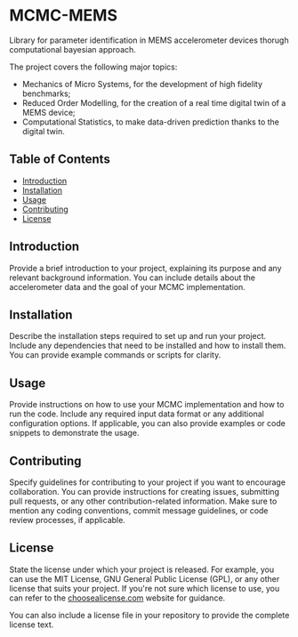 # MCMC-MEMS
Library for parameter identification in MEMS accelerometer devices thorugh computational bayesian approach.

The project covers the following major topics:
- Mechanics of Micro Systems, for the development of high fidelity benchmarks;
- Reduced Order Modelling, for the creation of a real time digital twin of a MEMS device; 
- Computational Statistics, to make data-driven prediction thanks to the digital twin.

## Table of Contents

- [Introduction](#introduction)
- [Installation](#installation)
- [Usage](#usage)
- [Contributing](#contributing)
- [License](#license)

## Introduction

Provide a brief introduction to your project, explaining its purpose and any relevant background information. You can include details about the accelerometer data and the goal of your MCMC implementation.

## Installation

Describe the installation steps required to set up and run your project. Include any dependencies that need to be installed and how to install them. You can provide example commands or scripts for clarity.

## Usage

Provide instructions on how to use your MCMC implementation and how to run the code. Include any required input data format or any additional configuration options. If applicable, you can also provide examples or code snippets to demonstrate the usage.

## Contributing

Specify guidelines for contributing to your project if you want to encourage collaboration. You can provide instructions for creating issues, submitting pull requests, or any other contribution-related information. Make sure to mention any coding conventions, commit message guidelines, or code review processes, if applicable.

## License

State the license under which your project is released. For example, you can use the MIT License, GNU General Public License (GPL), or any other license that suits your project. If you're not sure which license to use, you can refer to the [choosealicense.com](https://choosealicense.com/) website for guidance.

You can also include a license file in your repository to provide the complete license text.


